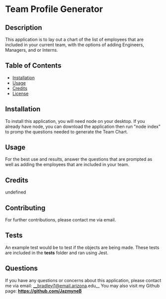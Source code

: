 # Team Profile Generator

  

  ## Description
  This application is to lay out a chart of the list of employees that are included in your current team, with the options of adding Engineers, Managers, and or Interns.

  ## Table of Contents
  * [Installation](#installation)
  * [Usage](#usage)
  * [Credits](#credits)
  * [License](#license)
  
  ## Installation
  To install this application, you will need node on your desktop. If you already have node, you can download the application then run "node index" to promp the questions needed to generate the Team Chart.

  ## Usage
  For the best use and results, answer the questions that are prompted as well as adding the employees that are included in your team.

  ## Credits
  undefined

  

  ## Contributing
  For further contributions, please contact me via email.

  ## Tests
  An example test would be to test if the objects are being made. These tests are included in the __tests__ folder and ran using Jest.

  ## Questions
  If you have any questions or concerns about this application, please contact me via email: __bradleyj1@email.arizona.edu__ You may also visit my Github page: __https://github.com/JazmyneB__

